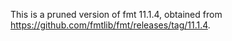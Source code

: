 This is a pruned version of fmt 11.1.4, obtained from
https://github.com/fmtlib/fmt/releases/tag/11.1.4.